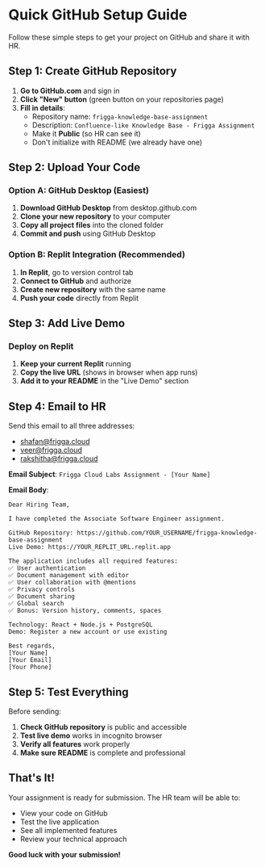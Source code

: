 # Quick GitHub Setup Guide

Follow these simple steps to get your project on GitHub and share it with HR.

## Step 1: Create GitHub Repository

1. **Go to GitHub.com** and sign in
2. **Click "New" button** (green button on your repositories page)
3. **Fill in details**:
   - Repository name: `frigga-knowledge-base-assignment`
   - Description: `Confluence-like Knowledge Base - Frigga Assignment`
   - Make it **Public** (so HR can see it)
   - Don't initialize with README (we already have one)

## Step 2: Upload Your Code

### Option A: GitHub Desktop (Easiest)
1. **Download GitHub Desktop** from desktop.github.com
2. **Clone your new repository** to your computer
3. **Copy all project files** into the cloned folder
4. **Commit and push** using GitHub Desktop

### Option B: Replit Integration (Recommended)
1. **In Replit**, go to version control tab
2. **Connect to GitHub** and authorize
3. **Create new repository** with the same name
4. **Push your code** directly from Replit

## Step 3: Add Live Demo

### Deploy on Replit
1. **Keep your current Replit** running
2. **Copy the live URL** (shows in browser when app runs)
3. **Add it to your README** in the "Live Demo" section

## Step 4: Email to HR

Send this email to all three addresses:
- shafan@frigga.cloud
- veer@frigga.cloud  
- rakshitha@frigga.cloud

**Email Subject**: `Frigga Cloud Labs Assignment - [Your Name]`

**Email Body**:
```
Dear Hiring Team,

I have completed the Associate Software Engineer assignment.

GitHub Repository: https://github.com/YOUR_USERNAME/frigga-knowledge-base-assignment
Live Demo: https://YOUR_REPLIT_URL.replit.app

The application includes all required features:
✅ User authentication
✅ Document management with editor
✅ User collaboration with @mentions
✅ Privacy controls
✅ Document sharing
✅ Global search
✅ Bonus: Version history, comments, spaces

Technology: React + Node.js + PostgreSQL
Demo: Register a new account or use existing

Best regards,
[Your Name]
[Your Email]
[Your Phone]
```

## Step 5: Test Everything

Before sending:
1. **Check GitHub repository** is public and accessible
2. **Test live demo** works in incognito browser
3. **Verify all features** work properly
4. **Make sure README** is complete and professional

## That's It!

Your assignment is ready for submission. The HR team will be able to:
- View your code on GitHub
- Test the live application
- See all implemented features
- Review your technical approach

**Good luck with your submission!**